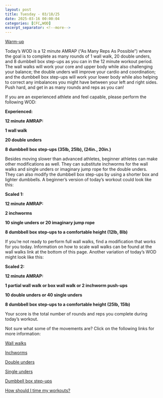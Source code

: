 ```yaml
---
layout: post
title: Tuesday - 03/18/25
date: 2025-03-16 00:00:04
categories: [CFC,WOD]
excerpt_separator: <!--more-->
---
```

[Warm-up](https://communityfitnessclub.wixsite.com/website/post/basic-full-body-warm-up)

Today’s WOD is a 12 minute AMRAP (“As Many Reps As Possible”) where the goal is to complete as many rounds of 1 wall walk, 20 double unders, and 8 dumbbell box step-ups as you can in the 12 minute workout period. The wall walks will work your core and upper body while also challenging your balance; the double unders will improve your cardio and coordination; and the dumbbell box step-ups will work your lower body while also helping to correct any imbalances you might have between your left and right sides. Push hard, and get in as many rounds and reps as you can!

If you are an experienced athlete and feel capable, please perform the following WOD:

**Experienced:**

**12 minute AMRAP:**

**1 wall walk**

**20 double unders**

**8 dumbbell box step-ups (35lb, 25lb), (24in., 20in.)**

Besides moving slower than advanced athletes, beginner athletes can make other modifications as well. They can substitute inchworms for the wall walks and single unders or imaginary jump rope for the double unders. They can also modify the dumbbell box step-ups by using a shorter box and lighter dumbbells. A beginner’s version of today’s workout could look like this:

**Scaled 1:**

**12 minute AMRAP:**

**2 inchworms**

**10 single unders or 20 imaginary jump rope**

**8 dumbbell box step-ups to a comfortable height (12lb, 8lb)**

If you’re not ready to perform full wall walks, find a modification that works for you today. Information on how to scale wall walks can be found at the wall walks link at the bottom of this page. Another variation of today’s WOD might look like this:

**Scaled 2:**

**12 minute AMRAP:**

**1 partial wall walk or box wall walk or 2 inchworm push-ups**

**10 double unders or 40 single unders**

**8 dumbbell box step-ups to a comfortable height (25lb, 15lb)**

Your score is the total number of rounds and reps you complete during today’s workout. 

Not sure what some of the movements are? Click on the following links for more information:

[Wall walks](https://communityfitnessclub.wixsite.com/website/post/wall-walks)

[Inchworms](https://communityfitnessclub.wixsite.com/website/post/inchworms)

[Double unders](https://communityfitnessclub.wixsite.com/website/post/double-unders)

[Single unders](https://www.youtube.com/watch?v=hCuXYrTOMxI)

[Dumbbell box step-ups](https://communityfitnessclub.wixsite.com/website/post/dumbbell-box-step-ups) 

[How should I time my workouts?](https://communityfitnessclub.wixsite.com/website/post/how-should-i-time-my-workouts)
